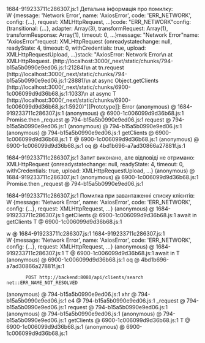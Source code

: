 1684-919233711c286307.js:1 Детальна інформація про помилку: W {message: 'Network Error', name: 'AxiosError', code: 'ERR_NETWORK', config: {…}, request: XMLHttpRequest, …}code: "ERR_NETWORK"config: {transitional: {…}, adapter: Array(3), transformRequest: Array(1), transformResponse: Array(1), timeout: 0, …}message: "Network Error"name: "AxiosError"request: XMLHttpRequest {onreadystatechange: null, readyState: 4, timeout: 0, withCredentials: true, upload: XMLHttpRequestUpload, …}stack: "AxiosError: Network Error\n    at XMLHttpRequest.<anonymous> (http://localhost:3000/_next/static/chunks/794-b15a5b0990e9ed06.js:1:21284)\n    at tn.request (http://localhost:3000/_next/static/chunks/794-b15a5b0990e9ed06.js:1:28881)\n    at async Object.getClients (http://localhost:3000/_next/static/chunks/6900-1c006099d9d36b68.js:1:1033)\n    at async T (http://localhost:3000/_next/static/chunks/6900-1c006099d9d36b68.js:1:5920)"[[Prototype]]: Error
(anonymous) @ 1684-919233711c286307.js:1
(anonymous) @ 6900-1c006099d9d36b68.js:1
Promise.then
_request @ 794-b15a5b0990e9ed06.js:1
request @ 794-b15a5b0990e9ed06.js:1
(anonymous) @ 794-b15a5b0990e9ed06.js:1
(anonymous) @ 794-b15a5b0990e9ed06.js:1
getClients @ 6900-1c006099d9d36b68.js:1
T @ 6900-1c006099d9d36b68.js:1
(anonymous) @ 6900-1c006099d9d36b68.js:1
oq @ 4bd1b696-a7ad30866a27881f.js:1

1684-919233711c286307.js:1 Запит виконано, але відповіді не отримано: XMLHttpRequest {onreadystatechange: null, readyState: 4, timeout: 0, withCredentials: true, upload: XMLHttpRequestUpload, …}
(anonymous) @ 1684-919233711c286307.js:1
(anonymous) @ 6900-1c006099d9d36b68.js:1
Promise.then
_request @ 794-b15a5b0990e9ed06.js:1

1684-919233711c286307.js:1 Помилка при завантаженні списку клієнтів: W {message: 'Network Error', name: 'AxiosError', code: 'ERR_NETWORK', config: {…}, request: XMLHttpRequest, …}
(anonymous) @ 1684-919233711c286307.js:1
getClients @ 6900-1c006099d9d36b68.js:1
await in getClients
T @ 6900-1c006099d9d36b68.js:1

w @ 1684-919233711c286307.js:1
1684-919233711c286307.js:1 W {message: 'Network Error', name: 'AxiosError', code: 'ERR_NETWORK', config: {…}, request: XMLHttpRequest, …}
(anonymous) @ 1684-919233711c286307.js:1
T @ 6900-1c006099d9d36b68.js:1
await in T
(anonymous) @ 6900-1c006099d9d36b68.js:1
oq @ 4bd1b696-a7ad30866a27881f.js:1

            
            
           POST http://backend:8080/api/clients/search net::ERR_NAME_NOT_RESOLVED
(anonymous) @ 794-b15a5b0990e9ed06.js:1
xhr @ 794-b15a5b0990e9ed06.js:1
e4 @ 794-b15a5b0990e9ed06.js:1
_request @ 794-b15a5b0990e9ed06.js:1
request @ 794-b15a5b0990e9ed06.js:1
(anonymous) @ 794-b15a5b0990e9ed06.js:1
(anonymous) @ 794-b15a5b0990e9ed06.js:1
getClients @ 6900-1c006099d9d36b68.js:1
T @ 6900-1c006099d9d36b68.js:1
(anonymous) @ 6900-1c006099d9d36b68.js:1
